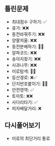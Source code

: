 ## 틀린문제
- 최대점수 구하기: ✅      
- 휴가: ❌❌     
- 동전바꿔주기: ❌❌
- 양팔저울: ❌❌
- 동전분배하기: 🔺✅
- 알파코드: ❌❌
- 송아지찾기: ❌❌
- 사과나무: ❌❌
- 미로탐색: 🔺❌
- 등산경로: ❌✅
- 단지번호붙이기: 🔺🔺
- 안전영역: ✅ 
- 토마토: ❌❌
- 사다리타기: ✅   
- 피자배달거리: ❌


## 다시풀어보기
- 미로의 최단거리 통로
